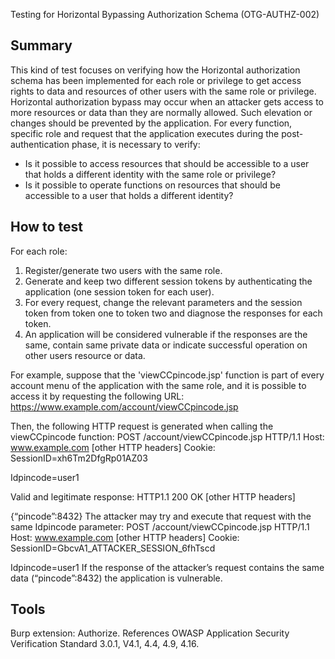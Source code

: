 Testing for Horizontal Bypassing Authorization Schema (OTG-AUTHZ-002)

Summary
--------
This kind of test focuses on verifying how the Horizontal authorization schema has been implemented for each role or privilege to get access rights to data and resources of other users with the same role or privilege.
Horizontal authorization bypass may occur when an attacker gets access to more resources or data than they are normally allowed. Such elevation or changes should be prevented by the application. 
For every function, specific role and request that the application executes during the post-authentication phase, it is necessary to verify:
-	Is it possible to access resources that should be accessible to a user that holds a different identity with the same role or privilege?
-	Is it possible to operate functions on resources that should be accessible to a user that holds a different identity?

How to test
------------
For each role:
1.	Register/generate two users with the same role.
2.	Generate and keep two different session tokens by authenticating the application (one session token for each user).
3.	For every request, change the relevant parameters and the session token from token one to token two and diagnose the responses for each token.
4.	An application will be considered vulnerable if the responses are the same, contain same private data or indicate successful operation on other users resource or data.

For example, suppose that the 'viewCCpincode.jsp' function is part of every account menu of the application with the same role, and it is possible to access it by requesting the following URL:
https://www.example.com/account/viewCCpincode.jsp 

Then, the following HTTP request is generated when calling the viewCCpincode function:
POST /account/viewCCpincode.jsp HTTP/1.1
Host: www.example.com
[other HTTP headers]
Cookie: SessionID=xh6Tm2DfgRp01AZ03

Idpincode=user1

Valid and legitimate response:
HTTP1.1 200 OK
[other HTTP headers]

{“pincode”:8432}
The attacker may try and execute that request with the same Idpincode parameter:
POST /account/viewCCpincode.jsp HTTP/1.1
Host: www.example.com
[other HTTP headers]
Cookie: SessionID=GbcvA1_ATTACKER_SESSION_6fhTscd

Idpincode=user1
If the response of the attacker’s request contains the same data (“pincode”:8432) the application is vulnerable.

Tools
-------
Burp extension: Authorize.
References
OWASP Application Security Verification Standard 3.0.1, V4.1, 4.4, 4.9, 4.16.
